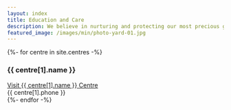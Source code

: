 ```yaml
---
layout: index
title: Education and Care
description: We believe in nurturing and protecting our most precious gifts – our children and our planet.
featured_image: /images/min/photo-yard-01.jpg
---
```


<section class="pb-8 md:pb-12 text-center bg-section">
  <div class="container mx-auto px-4 max-w-xl md:max-w-3xl lg:max-w-6xl">
    <div class="-mt-16 px-4 py-4 md:px-8 md:py-8 lg:px-14 lg:py-16 relative bg-white shadow-xl">
      <div class="grid grid-cols-1 md:grid-cols-3 gap-4 divide-y md:divide-none">
        {%- for centre in site.centres -%}
        <div class="pt-6 mb-6 md:pt-0 md:mb-0">
          <h3 class="mb-4 text-xl md:text-2xl lg:text-3xl text-gray-900 font-semibold">{{ centre[1].name }}</h3>
          <a href="{{ centre[1].link }}" class="block mb-4 py-6 bg-btn-blue hover:bg-btn-blue-hover text-gray-100 text-lg">Visit {{ centre[1].name }} Centre</a>
          <div class="flex items-center justify-center"><i class="mr-2" data-feather="phone"></i> {{ centre[1].phone }}</div>
        </div>
        {%- endfor -%}
      </div>
    </div>
  </div>
</section>
